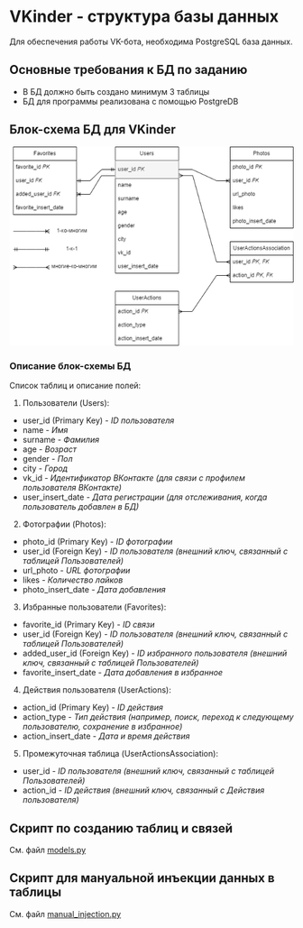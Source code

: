 # VKinder - структура базы данных

Для обеспечения работы VK-бота, необходима PostgreSQL база данных. 

## Основные требования к БД по заданию
* В БД должно быть создано минимум 3 таблицы
* БД для программы реализована с помощью PostgreDB

## Блок-схема БД для VKinder
![Блок-схема](db_structure.drawio.png)

### Описание блок-схемы БД
Список таблиц и описание полей:
1. Пользователи (Users):
- user_id (Primary Key) - _ID пользователя_
- name - _Имя_ 
- surname - _Фамилия_ 
- age - _Возраст_ 
- gender - _Пол_ 
- city - _Город_ 
- vk_id - _Идентификатор ВКонтакте (для связи с профилем пользователя ВКонтакте)_
- user_insert_date - _Дата регистрации (для отслеживания, когда пользователь добавлен в БД)_

2. Фотографии (Photos):
- photo_id (Primary Key) - _ID фотографии_ 
- user_id (Foreign Key) - _ID пользователя (внешний ключ, связанный с таблицей Пользователей)_
- url_photo - _URL фотографии_ 
- likes - _Количество лайков_ 
- photo_insert_date - _Дата добавления_

3. Избранные пользователи (Favorites):
- favorite_id (Primary Key) - _ID связи_
- user_id (Foreign Key) - _ID пользователя (внешний ключ, связанный с таблицей Пользователей)_
- added_user_id (Foreign Key) - _ID избранного пользователя (внешний ключ, связанный с таблицей Пользователей)_
- favorite_insert_date - _Дата добавления в избранное_

4. Действия пользователя (UserActions):
- action_id (Primary Key) - _ID действия_
- action_type - _Тип действия (например, поиск, переход к следующему пользователю, сохранение в избранное)_
- action_insert_date - _Дата и время действия_

5.  Промежуточная таблица (UserActionsAssociation):
- user_id - _ID пользователя (внешний ключ, связанный с таблицей Пользователей)_
- action_id - _ID действия (внешний ключ, связанный с Действия пользователя)_
## Скрипт по созданию таблиц и связей

См. файл [models.py](models.py)

## Скрипт для мануальной инъекции данных в таблицы

См. файл [manual_injection.py](manual_injection.py)
